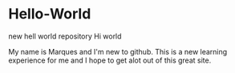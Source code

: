 # Hello-World
new hell world repository
Hi world

My name is Marques and I'm new to github.  This is a new learning experience for me and I hope to get alot out of this great site.
